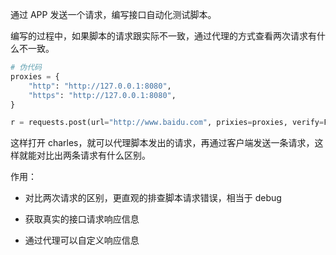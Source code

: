 通过 APP 发送一个请求，编写接口自动化测试脚本。



编写的过程中，如果脚本的请求跟实际不一致，通过代理的方式查看两次请求有什么不一致。



```python
# 伪代码
proxies = {
    "http": "http://127.0.0.1:8080",
    "https": "http://127.0.0.1:8080",
}

r = requests.post(url="http://www.baidu.com", prixies=proxies, verify=Falses)
```



这样打开 charles，就可以代理脚本发出的请求，再通过客户端发送一条请求，这样就能对比出两条请求有什么区别。



作用：

- 对比两次请求的区别，更直观的排查脚本请求错误，相当于 debug

- 获取真实的接口请求响应信息

- 通过代理可以自定义响应信息

    